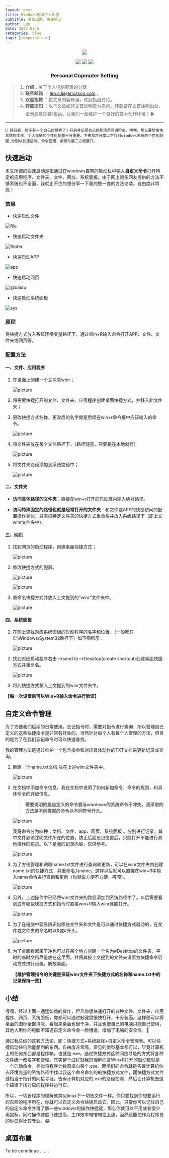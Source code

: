 ```yaml
---
layout: post
title: Windows电脑个人配置
subtitle: 桌面设置、快速启动
author: Leo
date: 2022-02-5
categories: blog
tags: [computer_set]
---
```

<p align="center">
<a href="https://github.com/Leo-2019" target="_blank">
 <img src="https://github.com/Leo-2019/Picture/blob/main/pictures/logo/square_mid.jpg?raw=true" width=""/>
</a>
</p>

<p align="center">
  <a href="https://github.com/Leo-2019"><img src="https://img.shields.io/badge/Author-Leo-blue.svg"></a>
  <a href="https://www.ericsson.com"><img src="https://img.shields.io/badge/company-Ericssion-brightgreen.svg"></a>
  <a href="https://internal.ericsson.com/org/31580708?unit=31580708"><img src="https://img.shields.io/badge/Unit-RPCN_SWD_APP4-red.svg"></a>
</p>

<h3 align="center">Personal Copmuter Setting</h3>

> 1. **介绍**：关于个人电脑配置的分享
> 2. **联系邮箱** ： leo.c.li@ericsson.com 。
> 3. **欢迎指教** ：若文章内容有误，欢迎指出讨论。
> 4. **转载须知** ：以下文章如非文首说明皆为原创，转载请在文首注明出处，请勿恶意抄袭/搬运。让我们一起维护一个良好的技术创作环境！⛽️

---

``
👏 好开森，终于有一个自己的博客了！开启并记录自己的职场菜鸟进阶史。嘿嘿，那么要想愉快高效的工作，个人电脑的个性化配置十分重要。下来我将分享以下我对windows系统的个性化配置,分别以快速启动、命令管理、桌面布置三方面展开。
``

## 快速启动

本文所谓的快速启动是指通过在windows自带的启动栏中输入**自定义命令**打开特定的应用程序、文件夹、文件、网址、系统面板。由于网上很多网友提供的方法不够系统也不全面，我就止不住的想分享一下我的整一套的方法论喽。自由度非常高！

### 效果

* 快速启动文件

![file](https://github.com/Leo-2019/Leo-2019.github.io/blob/master/_posts/pictures/QuickStart/file.gif?raw=true)

* 快速启动文件夹

![floder](https://github.com/Leo-2019/Leo-2019.github.io/blob/master/_posts/pictures/QuickStart/%23cpp.gif?raw=true)

* 快速启动APP

![app](https://github.com/Leo-2019/Leo-2019.github.io/blob/master/_posts/pictures/QuickStart/App.gif?raw=true)

* 快速启动网页

![@baidu](https://github.com/Leo-2019/Leo-2019.github.io/blob/master/_posts/pictures/QuickStart/@baidu.gif?raw=true)

* 快速启动系统面板

![sys](https://github.com/Leo-2019/Leo-2019.github.io/blob/master/_posts/pictures/QuickStart/sys.gif?raw=true)

### 原理

将快捷方式放入系统环境变量路径下，通过Win+R输入命令打开APP、文件、文件夹或网页等。

### 配置方法

#### 一、文件、应用程序

1. 在桌面上创建一个文件夹winr；

   ![picture](https://github.com/Leo-2019/Leo-2019.github.io/blob/master/_posts/pictures/QuickStart/1.1.png?raw=true)

2. 将需要快捷打开的文件、文件夹、应用程序创建桌面快捷方式，并移入此文件夹；

3. 更改快捷方式名称，更改后的名字就是后续在win+r命令框中应该输入的命令。

   ![picture](https://github.com/Leo-2019/Leo-2019.github.io/blob/master/_posts/pictures/QuickStart/1.3.png?raw=true)

4. 将文件夹放在某个文件路径下。（路径随意，只要是在本地就行）

   ![picture](https://github.com/Leo-2019/Leo-2019.github.io/blob/master/_posts/pictures/QuickStart/1.4.png?raw=true)

5. 将文件夹路径添加到系统路径中；

   ![picture](https://github.com/Leo-2019/Leo-2019.github.io/blob/master/_posts/pictures/QuickStart/1.5.png?raw=true)

#### 二、文件夹

* **访问具体路径的文件夹**：直接在win+r打开的启动框内输入绝对路径。

* **访问特殊固定的路径也就是经常打开的文件夹**：和文件或APP的快捷访问的配置操作类似。只需把特定文件夹的快捷方式重命名并放入系统路径下（即上文winr文件夹中）。

#### 三、网页

1. 找到网页的启动程序，创建桌面快捷方式；

   ![picture](https://github.com/Leo-2019/Leo-2019.github.io/blob/master/_posts/pictures/QuickStart/3.1.png?raw=true)

2. 修改快捷方式的配置。

   ![picture](https://github.com/Leo-2019/Leo-2019.github.io/blob/master/_posts/pictures/QuickStart/3.2.png?raw=true)

   ![picture](https://github.com/Leo-2019/Leo-2019.github.io/blob/master/_posts/pictures/QuickStart/3.22.png?raw=true)

3. 重命名快捷方式并放入上文提到的“winr”文件夹中。

   ![picture](https://github.com/Leo-2019/Leo-2019.github.io/blob/master/_posts/pictures/QuickStart/3.3.png?raw=true)

#### 四、系统面板

1. 在网上查找对应系统面板的启动程序的名字和位置。（一般都在C:\Windows\System32路径下）如下图所示：

   ![picture](https://github.com/Leo-2019/Leo-2019.github.io/blob/master/_posts/pictures/QuickStart/4.1.png?raw=true)

2. 找到对应启动程序右击-->send to-->Desktop(create shortcut)创建桌面快捷方式并重命名。

   ![picture](https://github.com/Leo-2019/Leo-2019.github.io/blob/master/_posts/pictures/QuickStart/4.2.png?raw=true)

3. 将此快捷方式移入上文提到的winr文件夹中。

**【每一次设置后可以Win+R输入命令进行验证】**

## 自定义命令管理

为了方便我们后续的日常使用，忘记指令时，需要对指令进行查询，所以管理自己定义的这些快捷指令是非常有好处的。当然针对每个人有每个人管理的方法，但目的是为了在我们忘记命令时可以快速查找。

我的管理方法是通过维护一个包含指令和对应具体动作的TXT文档来更新记录或查询。

1. 新建一个name.txt文档,放在上述winr文件夹中。

   ![picture](https://github.com/Leo-2019/Leo-2019.github.io/blob/master/_posts/pictures/QuickStart/5.1.png?raw=true)

2. 在文档中添加命令信息。我在文档中说明了如何新加命令，命令的规则，和具体命令的详细信息。

   > **需要说明的是自定义的命令要与windows的系统命令不冲突，我采取的方法是不同类型的命令以不同符号开头。**

   ![picture](https://github.com/Leo-2019/Leo-2019.github.io/blob/master/_posts/pictures/QuickStart/5.2.png?raw=true)

   我将命令分为四种：文档、文件、app、网页、系统面板 。分别进行记录，其中文件必须注明文件所在的位置，防止后面忘记位置后，只能打开不能进行其他操作的尴尬。以下是我的记录内容，仅供参考。

   ![picture](https://github.com/Leo-2019/Leo-2019.github.io/blob/master/_posts/pictures/QuickStart/5.3.png?raw=true)

3. 为了方便管理和调取name.txt文件进行查询和更新，可以在winr文件夹内创建name.txt的快捷方式，并重命名为name。这样以后就可以直接在win+R中输入name命令进行查询和更新（你就说方便不方便，嘎嘎）。

   ![picture](https://github.com/Leo-2019/Leo-2019.github.io/blob/master/_posts/pictures/QuickStart/5.4.png?raw=true)

4. 另外，上述操作中已经将winr文件夹的路径添加到系统路径中了。以后需要看到底有哪些快捷方式和指令时直接win+R输入winr就能打开。

   ![picture](https://github.com/Leo-2019/Leo-2019.github.io/blob/master/_posts/pictures/QuickStart/5.5.png?raw=true)

5. 为了在电脑中容易辨识出哪些文件夹和文件是可以通过快捷方式启动的，在文件或文件夹的命名时以&或#开头。

   ![picture](https://github.com/Leo-2019/Leo-2019.github.io/blob/master/_posts/pictures/QuickStart/5.6.png?raw=true)

6. 为了桌面看起来干净也可以在某个地方创建一个名为#Desktop的文件夹，平时的临时文档尽量放在这里面。并将其按上文提到的文件夹设置为快捷命令启动方式进行设置。解放桌面。

   **【维护管理指令的关键是保证winr文件夹下快捷方式的名称和name.txt中的记录保持一致】**

## 小结

嘎嘎，经过上面一通猛如虎的操作，但凡你想快速打开的各种文件、文件夹、应用程序、网页、系统面板，你都可以通过敲键盘很快打开，十分装逼。这样便可以将桌面的图标全部清除，看起来桌面也很干净，并且也使自己的电脑只能自己使用，其他人用你的电脑不知道自定义命令会一脸懵逼，增加了电脑的安全性。🎉

通过我总结的这套方法论，即：快捷方式+系统路径+自定义命令管理表。可以快捷启动任何你能想到的东西。自由度非常高，常见的类型基本都可以，毕竟计算机上的任何东西都是程序嘛，也就是.exe，通过快捷方式这种间接寻址的方式将各种文件统一改名字和管理，其实整个过程就我的理解而言Win+R打开的启动框就是一个启动命令，类似将程序计数器指向某个.exe，而咱们的命令就是告诉计算机你去环境变量的系统路径中找以我这个命令命名的的快捷方式文件，而快捷方式文件就相当于指针的间接寻址，告诉计算机对应的.exe的路径在哪，然后让计算机去这个路径下找对应的程序并运行它。

所以，一切皆程序的理解就类似linux下一切皆文件一样。你只要找到你想要运行的东西的程序所在，你就可以自定义命令快捷启动它。因此，只要你可以记住自己的自定义命令并再了解一些windows的操作快捷键，那么你就可以不用或者很少用鼠标，同时操作速度飞速提高，工作效率噌噌噌往上涨，当然还能使作为程序员的你显得比较专业。😂

## 桌面布置

To be conntinue .......